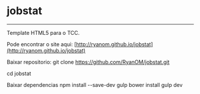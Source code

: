# jobstat
---

Template HTML5 para o TCC.

Pode encontrar o site aqui: [http://ryanom.github.io/jobstat](http://ryanom.github.io/jobstat)


Baixar repositorio:
git clone https://github.com/RyanOM/jobstat.git


cd jobstat

Baixar dependencias
npm install --save-dev gulp
bower install
gulp dev
